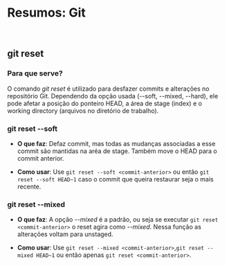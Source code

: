 <h1>Resumos: Git</h1>
<br>
<h2>git reset</h2>
<h3>Para que serve?</h3>
<p>O comando <i>git reset</i> é utilizado para desfazer commits e alterações no repositório Git. Dependendo da opção usada (--soft, --mixed, --hard), ele pode afetar a posição do ponteiro HEAD, a área de stage (index) e o working directory (arquivos no diretório de trabalho).</p>
<h3>git reset --soft</h3>
<ul>
<li>
<p><strong>O que faz</strong>: Defaz commit, mas todas as mudanças associadas a esse commit são mantidas na aréa de stage. Também move o HEAD para o commit anterior.</p>
</li>
<li>
<p><strong>Como usar</strong>: Use <code>git reset --soft &lt;commit-anterior&gt;</code> ou então <code>git reset --soft HEAD~1</code> caso o commit que queira restaurar seja o mais recente.</p>
</li>
</ul>
<h3>git reset --mixed</h3>
<ul>
<li>
<p><strong>O que faz</strong>: A opção <i>--mixed</i> é a padrão, ou seja se executar <code>git reset &lt;commit-anterior&gt;</code> o reset agira como <i>--mixed</i>. Nessa função as alterações voltam para unstaged.</p>
</li>
<li>
<p><strong>Como usar</strong>: Use <code>git reset --mixed &lt;commit-anterior&gt;</code>,<code>git reset --mixed HEAD~1</code> ou então apenas <code>git reset &lt;commit-anterior&gt;</code>.</p>
</li>
</ul>
</ul>
